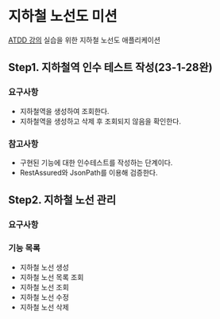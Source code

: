 # 지하철 노선도 미션
[ATDD 강의](https://edu.nextstep.camp/c/R89PYi5H) 실습을 위한 지하철 노선도 애플리케이션

## Step1. 지하철역 인수 테스트 작성(23-1-28완)

### 요구사항
- 지하철역을 생성하여 조회한다. 
- 지하철역을 생성하고 삭제 후 조회되지 않음을 확인한다.

### 참고사항 
- 구현된 기능에 대한 인수테스트를 작성하는 단계이다. 
- RestAssured와 JsonPath를 이용해 검증한다.

## Step2. 지하철 노선 관리

### 요구사항

### 기능 목록 
- 지하철 노선 생성
- 지하철 노선 목록 조회
- 지하철 노선 조회
- 지하철 노선 수정
- 지하철 노선 삭제